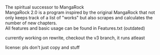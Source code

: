 The spiritual successor to MangaRock  
MangaRock 2.0 is a program inspired by the original MangaRock that not only keeps track of a list of "works" but also scrapes and calculates the number of new chapters.  
All features and basic usage can be found in Features.txt (outdated)

currently working on rewrite, checkout the v3 branch, it runs atleast

license: pls don't just copy and stuff
